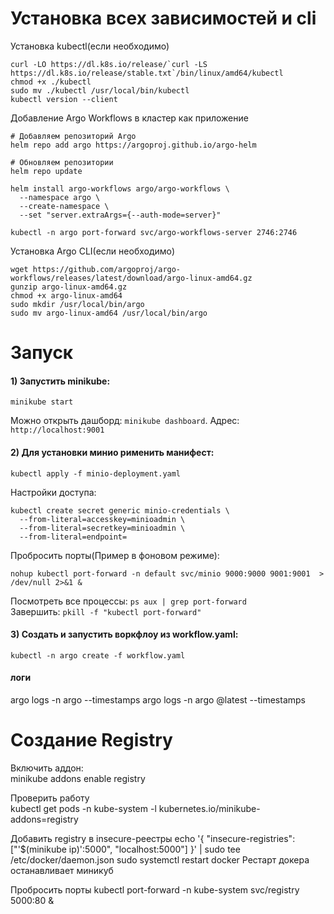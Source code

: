 # Установка всех зависимостей и cli
Установка kubectl(если необходимо)
```
curl -LO https://dl.k8s.io/release/`curl -LS https://dl.k8s.io/release/stable.txt`/bin/linux/amd64/kubectl
chmod +x ./kubectl
sudo mv ./kubectl /usr/local/bin/kubectl
kubectl version --client
```

Добавление Argo Workflows в кластер как приложение
```
# Добавляем репозиторий Argo
helm repo add argo https://argoproj.github.io/argo-helm

# Обновляем репозитории
helm repo update

helm install argo-workflows argo/argo-workflows \
  --namespace argo \
  --create-namespace \
  --set "server.extraArgs={--auth-mode=server}"

kubectl -n argo port-forward svc/argo-workflows-server 2746:2746
```

Установка Argo CLI(если необходимо)
```
wget https://github.com/argoproj/argo-workflows/releases/latest/download/argo-linux-amd64.gz
gunzip argo-linux-amd64.gz
chmod +x argo-linux-amd64
sudo mkdir /usr/local/bin/argo 
sudo mv argo-linux-amd64 /usr/local/bin/argo
```

# Запуск
#### 1) Запустить minikube:
```
minikube start
```
Можно открыть дашборд: `minikube dashboard`. Адрес: `http://localhost:9001`
    
#### 2) Для установки минио рименить манифест:
```
kubectl apply -f minio-deployment.yaml
```

Настройки доступа: 
```
kubectl create secret generic minio-credentials \
  --from-literal=accesskey=minioadmin \
  --from-literal=secretkey=minioadmin \
  --from-literal=endpoint=
```

Пробросить порты(Пример в фоновом режиме):
```
nohup kubectl port-forward -n default svc/minio 9000:9000 9001:9001  > /dev/null 2>&1 &
```     
Посмотреть все процессы: `ps aux | grep port-forward`    
Завершить: `pkill -f "kubectl port-forward"` 
   
#### 3) Создать и запустить воркфлоу из workflow.yaml:
```
kubectl -n argo create -f workflow.yaml
```

#### логи
argo logs -n argo <workflow-name> --timestamps
argo logs -n argo @latest --timestamps

# Создание Registry  
Включить аддон:  
minikube addons enable registry  

Проверить работу  
kubectl get pods -n kube-system -l kubernetes.io/minikube-addons=registry  

Добавить registry в insecure-реестры
echo '{
  "insecure-registries": ["'$(minikube ip)':5000", "localhost:5000"]
}' | sudo tee /etc/docker/daemon.json
sudo systemctl restart docker
Рестарт докера останавливает миникуб

Пробросить порты
kubectl port-forward -n kube-system svc/registry 5000:80 &